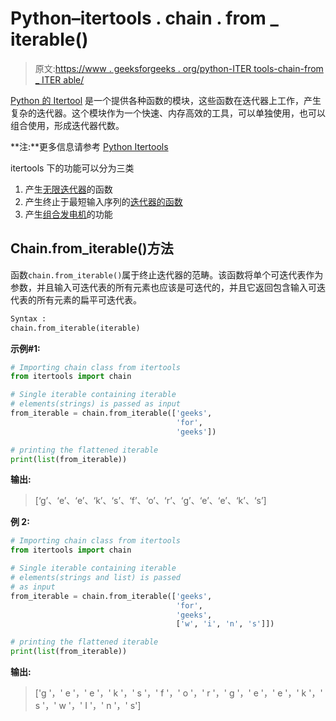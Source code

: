 # Python–itertools . chain . from _ iterable()

> 原文:[https://www . geeksforgeeks . org/python-ITER tools-chain-from _ ITER able/](https://www.geeksforgeeks.org/python-itertools-chain-from_iterable/)

[Python 的 Itertool](https://www.geeksforgeeks.org/python-itertools/) 是一个提供各种函数的模块，这些函数在迭代器上工作，产生复杂的迭代器。这个模块作为一个快速、内存高效的工具，可以单独使用，也可以组合使用，形成迭代器代数。

**注:**更多信息请参考 [Python Itertools](https://www.geeksforgeeks.org/python-itertools/)

itertools 下的功能可以分为三类

1.  产生[无限迭代器](https://www.geeksforgeeks.org/python-itertools/#infinite)的函数
2.  产生终止于最短输入序列的[迭代器的函数](https://www.geeksforgeeks.org/python-itertools/#terminate)
3.  产生[组合发电机](https://www.geeksforgeeks.org/python-itertools/#combine)的功能

## Chain.from_iterable()方法

函数`chain.from_iterable()`属于终止迭代器的范畴。该函数将单个可迭代表作为参数，并且输入可迭代表的所有元素也应该是可迭代的，并且它返回包含输入可迭代表的所有元素的扁平可迭代表。

```py
Syntax :
chain.from_iterable(iterable)

```

**示例#1:**

```py
# Importing chain class from itertools
from itertools import chain

# Single iterable containing iterable
# elements(strings) is passed as input
from_iterable = chain.from_iterable(['geeks',
                                     'for', 
                                     'geeks'])

# printing the flattened iterable
print(list(from_iterable))
```

**输出:**

> [‘g’、‘e’、‘e’、‘k’、‘s’、‘f’、‘o’、‘r’、‘g’、‘e’、‘e’、‘k’、‘s’]

**例 2:**

```py
# Importing chain class from itertools
from itertools import chain

# Single iterable containing iterable
# elements(strings and list) is passed
# as input
from_iterable = chain.from_iterable(['geeks', 
                                     'for',
                                     'geeks',
                                     ['w', 'i', 'n', 's']])

# printing the flattened iterable
print(list(from_iterable))
```

**输出:**

> ['g '，' e '，' e '，' k '，' s '，' f '，' o '，' r '，' g '，' e '，' e '，' k '，' s '，' w '，' I '，' n '，' s']